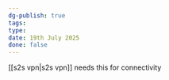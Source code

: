 ```yaml
---
dg-publish: true
tags: 
type: 
date: 19th July 2025
done: false
---
```


[[s2s vpn|s2s vpn]] needs this for connectivity


